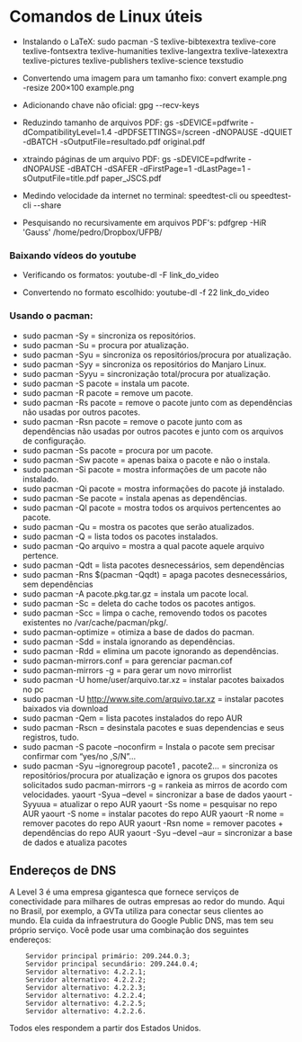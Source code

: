 # Comandos de Linux úteis

+ Instalando o LaTeX: sudo pacman -S texlive-bibtexextra texlive-core texlive-fontsextra texlive-humanities texlive-langextra texlive-latexextra texlive-pictures texlive-publishers texlive-science texstudio

+ Convertendo uma imagem para um tamanho fixo: convert example.png -resize 200×100 example.png  

+ Adicionando chave não oficial: gpg --recv-keys

+ Reduzindo tamanho de arquivos PDF: gs -sDEVICE=pdfwrite -dCompatibilityLevel=1.4 -dPDFSETTINGS=/screen -dNOPAUSE -dQUIET -dBATCH -sOutputFile=resultado.pdf original.pdf

+ xtraindo páginas de um arquivo PDF: gs -sDEVICE=pdfwrite -dNOPAUSE -dBATCH -dSAFER -dFirstPage=1 -dLastPage=1 -sOutputFile=title.pdf paper_JSCS.pdf

+ Medindo velocidade da internet no terminal: speedtest-cli ou speedtest-cli --share

+ Pesquisando no recursivamente em arquivos PDF's: pdfgrep -HiR 'Gauss' /home/pedro/Dropbox/UFPB/

### Baixando vídeos do youtube

+ Verificando os formatos: youtube-dl -F link_do_video

+ Convertendo no formato escolhido: youtube-dl -f 22 link_do_video


### Usando o pacman:

+ sudo pacman -Sy = sincroniza os repositórios.
+ sudo pacman -Su = procura por atualização.
+ sudo pacman -Syu = sincroniza os repositórios/procura por atualização.
+ sudo pacman -Syy = sincroniza os repositórios do Manjaro Linux.
+ sudo pacman -Syyu = sincronização total/procura por atualização.
+ sudo pacman -S pacote = instala um pacote.
+ sudo pacman -R pacote = remove um pacote.
+ sudo pacman -Rs pacote = remove o pacote junto com as dependências não usadas por outros pacotes.
+ sudo pacman -Rsn pacote = remove o pacote junto com as dependências não usadas por outros pacotes e junto com os arquivos de configuração.
+ sudo pacman -Ss pacote = procura por um pacote.
+ sudo pacman -Sw pacote = apenas baixa o pacote e não o instala.
+ sudo pacman -Si pacote = mostra informações de um pacote não instalado.
+ sudo pacman -Qi pacote = mostra informações do pacote já instalado.
+ sudo pacman -Se pacote = instala apenas as dependências.
+ sudo pacman -Ql pacote = mostra todos os arquivos pertencentes ao pacote.
+ sudo pacman -Qu = mostra os pacotes que serão atualizados.
+ sudo pacman -Q = lista todos os pacotes instalados.
+ sudo pacman -Qo arquivo = mostra a qual pacote aquele arquivo pertence.
+ sudo pacman -Qdt = lista pacotes desnecessários, sem dependências
+ sudo pacman -Rns $(pacman -Qqdt) = apaga pacotes desnecessários, sem dependências
+ sudo pacman -A pacote.pkg.tar.gz = instala um pacote local.
+ sudo pacman -Sc = deleta do cache todos os pacotes antigos.
+ sudo pacman -Scc = limpa o cache, removendo todos os pacotes existentes no /var/cache/pacman/pkg/.
+ sudo pacman-optimize = otimiza a base de dados do pacman.
+ sudo pacman -Sdd = instala ignorando as dependências.
+ sudo pacman -Rdd = elimina um pacote ignorando as dependências.
+ sudo pacman-mirrors.conf = para gerenciar pacman.cof
+ sudo pacman-mirrors -g = para gerar um novo mirrorlist
+ sudo pacman -U home/user/arquivo.tar.xz = instalar pacotes baixados no pc
+ sudo pacman -U http://www.site.com/arquivo.tar.xz = instalar pacotes baixados via download
+ sudo pacman -Qem = lista pacotes instalados do repo AUR
+ sudo pacman -Rscn = desinstala pacotes e suas dependencias e seus registros, tudo.
+ sudo pacman -S pacote –noconfirm = Instala o pacote sem precisar confirmar com “yes/no ,S/N”…
+ sudo pacman -Syu –ignoregroup pacote1 , pacote2… = sincroniza os repositórios/procura por atualização e ignora os grupos dos pacotes solicitados
sudo pacman-mirrors -g = rankeia as mirros de acordo com velocidades.
yaourt -Syua –devel = sincronizar a base de dados
yaourt -Syyuua = atualizar o repo AUR
yaourt -Ss nome = pesquisar no repo AUR
yaourt -S nome = instalar pacotes do repo AUR
yaourt -R nome = remover pacotes do repo AUR
yaourt -Rsn nome = remover pacotes + dependências do repo AUR
yaourt -Syu –devel –aur = sincronizar a base de dados e atualiza pacotes

## Endereços de DNS

A Level 3 é uma empresa gigantesca que fornece serviços de conectividade para milhares de outras empresas ao redor do mundo. Aqui no Brasil, por exemplo, a GVTa utiliza para conectar seus clientes ao mundo. Ela cuida da infraestrutura do Google Public DNS, mas tem seu próprio serviço. Você pode usar uma combinação dos seguintes endereços:

```
    Servidor principal primário: 209.244.0.3;
    Servidor principal secundário: 209.244.0.4;
    Servidor alternativo: 4.2.2.1;
    Servidor alternativo: 4.2.2.2;
    Servidor alternativo: 4.2.2.3;
    Servidor alternativo: 4.2.2.4;
    Servidor alternativo: 4.2.2.5;
    Servidor alternativo: 4.2.2.6.
```

Todos eles respondem a partir dos Estados Unidos.

